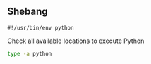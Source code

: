 ## Shebang

```
#!/usr/bin/env python
```

Check all available locations to execute Python

```sh
type -a python
```


